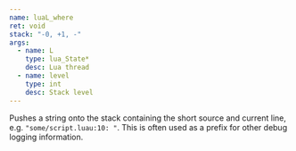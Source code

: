 ```yaml
---
name: luaL_where
ret: void
stack: "-0, +1, -"
args:
  - name: L
    type: lua_State*
    desc: Lua thread
  - name: level
    type: int
    desc: Stack level
---
```


Pushes a string onto the stack containing the short source and current line, e.g. `"some/script.luau:10: "`. This is often used as a prefix for other debug logging information.
